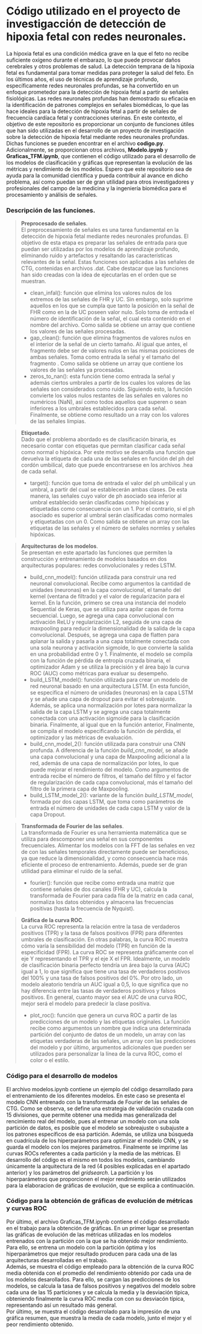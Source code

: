 #  Código utilizado en el proyecto de investigacción de detección de hipoxia fetal con redes neuronales.
La hipoxia fetal es una condición médica grave en la que el feto no recibe suficiente oxígeno durante el embarazo, lo que puede provocar daños cerebrales y otros problemas de salud. La detección temprana de la hipoxia fetal es fundamental para tomar medidas para proteger la salud del feto.
En los últimos años, el uso de técnicas de aprendizaje profundo, específicamente redes neuronales profundas, se ha convertido en un enfoque prometedor para la detección de hipoxia fetal a partir de señales fisiológicas. Las redes neuronales profundas han demostrado su eficacia en la identificación de patrones complejos en señales biomédicas, lo que las hace ideales para la detección de hipoxia fetal a partir de señales de frecuencia cardíaca fetal y contracciones uterinas.
En este contexto, el objetivo de este repositorio es proporcionar un conjunto de funciones útiles que han sido utilizadas en el desarrollo de un proyecto de investigación sobre la detección de hipoxia fetal mediante redes neuronales profundas.  Dichas funciones se pueden encontrar  en el archivo  **codigo.py**. Adicionalmente, se proporcionan otros archivos, **Modelo.ipynb** y **Graficas_TFM.ipynb**, que contienen el código utilizado para el desarrollo de los modelos de clasificación y gráficas que representan la evolución de las métricas y rendimiento de los modelos. 
Espero que este repositorio sea de ayuda para la comunidad científica  y pueda contribuir al avance en dicho problema,  así como puedan ser de gran utilidad para otros investigadores y profesionales del campo de la medicina y la ingeniería biomédica  para el procesamiento y análisis de señales.

### Descripción de las funciones.
> **Preprocesado de señales**. <br>
>  El preprocesamiento de señales es una tarea fundamental en la detección de hipoxia fetal mediante redes neuronales profundas. El objetivo de esta etapa es preparar las señales de entrada para que puedan ser utilizadas por los modelos de aprendizaje profundo, eliminando ruido y artefactos y resaltando las características relevantes de la señal. Estas funciones son aplicadas a las señales  de CTG,  contenidas en archivos .dat.  Cabe destacar que las funciones han sido creadas con la idea de ejecutarlas  en el orden que se muestran. <br>
>  - clean_infal(): función  que elimina los valores nulos de los extremos de las señales de FHR y UC.  Sin embargo, solo suprime  aquellos en los que se cumpla que tanto la posición en la señal de FHR como en la de UC poseen valor nulo.  Solo toma de entrada  el número  de identificación de la señal, el cual esta contenido en el nombre del archivo.  Como salida se obtiene un array que contiene los valores de las señales procesadas. <br>
>  - gap_clean(): función que elimina fragmentos de valores nulos en el interior de la señal de un  cierto tamaño. Al igual que antes, el  fragmento debe ser  de valores nulos en  las mismas posiciones de ambas señales. Toma como  entrada la señal y el tamaño del fragmento . Como salida se obtiene  un array que contiene los valores de las señales ya procesadas. <br>
>  - zeros_to_nan(): esta función  tiene como entrada la señal y además ciertos umbrales  a partir de los cuales  los valores de las señales son considerados como ruido.  Siguiendo esto, la función convierte los valos nulos restantes de las señales en  valores no numéricos (NaN), así como  todos aquellos que superen o sean inferiores a los umbrales establecidos para cada señal. Finalmente, se obtiene como resultado un a rray con los valores de las señales limpias. <br>

>**Etiquetado**. <br>
>  Dado que el problema abordado  es de clasificación binaria, es necesario contar con etiquetas que permitan clasificar cada señal como normal o hipóxica. Por este motivo se desarolla una función que devuelva  la etiqueta de cada una de las señales en función del ph del cordón umbilical, dato que puede encontrarsese en los archivos .hea de cada señal. 
> - target(): función que toma de entrada  el valor del ph umbilical y  un umbral, a partir del cual se establecerán  ambas clases. De esta manera, las señales cuyo valor de ph asociado sea inferior  al umbral establecido serán clasificadas como hipóxicas y etiquetadas como consecuencia con un 1. Por el contrario, si el ph asociado es superior al umbral serán clasificadas como normales y etiquetadas con un 0. Como salida se obtiene un array con las etiquetas de las señales y el número de señales normles y señales hipóxicas.

>**Arquitecturas de los modelos**.<br>
> Se presentan en este apartado las funciones  que permiten la construcción y entrenamiento de modelos basados en dos arquitecturas populares: redes convolucionales y redes LSTM.
>  - build_cnn_model():  función utilizada para construir una red  neuronal convolucional. Recibe como argumentos la cantidad de unidades (neuronas) en la capa convolucional, el tamaño del kernel (ventana de filtrado) y el valor de regularización para el kernel. En la función, primero se crea una instancia del modelo Sequential de Keras, que se utiliza para apilar capas de forma secuencial. Luego, se agrega una capa convolucional con activación ReLU y regularización L2, seguida de una capa de maxpooling para reducir la dimensionalidad de la salida de la capa convolucional.  Después, se agrega una capa de flatten para aplanar la salida y pasarla a una capa totalmente conectada con una sola neurona y activación sigmoide, lo que convierte la salida en una probabilidad entre 0 y 1. Finalmente, el modelo se compila con la  función de  pérdida de entropía cruzada binaria, el optimizador Adam y se utiliza la precisión y el área bajo la curva ROC (AUC) como métricas para evaluar su desempeño. <br>
>  - build_LSTM_model(): función utilizada para crear un modelo de red neuronal basado en una arquitectura LSTM. En esta función, se especifica el número de unidades (neuronas) en la capa LSTM y se añade una capa de dropout para evitar el sobreajuste. Además, se aplica una normalización por lotes para normalizar la salida de la capa LSTM y se agrega una capa totalmente conectada con una activación sigmoide para la clasificación binaria. Finalmente, al igual que en la función anterior, Finalmente, se compila el modelo especificando la función de pérdida, el optimizador y las métricas de evaluación. <br>
>  - build_cnn_model_2(): función utilizada para construir una CNN profunda. A diferencia de la función *build_cnn_model*, se añade una capa convolucional y una capa de Maxpooling adicional a la red, además de una capa de normalización por lotes, lo que puede mejorar el rendimiento del modelo. Como argumentos de entrada recibe el número de filtros, el tamaño del filtro y el factor de regularización de cada capa convolucional, más el tamaño del filtro de la primera capa de Maxpooling. <br>
>  - build_LSTM_model_2(): variante de la función *build_LSTM_model*, formada por dos capas LSTM, que toma como parámetros de entrada el número de unidades de cada capa LSTM y valor de la capa Dropout.

>**Transformada de Fourier de las señales**. <br>
>La transformada de Fourier es una herramienta matemática que se utiliza para descomponer una señal en sus componentes frecuenciales. Alimentar los modelos con la FFT de las señales en vez de con las señales temporales directamente puede ser beneficioso, ya que reduce la dimensionalidad, y como consecuencia hace más eficiente el proceso de entrenamiento. Además, puede ser de gran utilidad para eliminar el ruido de la señal. <br>
>- fourier(): función que recibe como entrada una matriz que contiene señales de dos canales (FHR y UC), calcula la transformada de Fourier para cada fila de la matriz en cada canal, normaliza los datos obtenidos y almacena las frecuencias positivas (hasta la frecuencia de Nyquist). <br>

>**Gráfica de la curva ROC**. <br>
>La curva ROC representa la relación entre la tasa de verdaderos positivos (TPR) y la tasa de falsos positivos (FPR) para diferentes umbrales de clasificación. En otras palabras, la curva ROC muestra cómo varía la sensibilidad del modelo (TPR) en función de la especificidad (FPR). La curva ROC se representa gráficamente con el eje Y representando el TPR y el eje X el FPR. Idealmente, un modelo de clasificación binaria perfecto tendría un área bajo la curva (AUC) igual a 1, lo que significa que tiene una tasa de verdaderos positivos del 100% y una tasa de falsos positivos del 0%. Por otro lado, un modelo aleatorio tendría un AUC igual a 0,5, lo que significa que no hay diferencia entre las tasas de verdaderos positivos y falsos positivos. En general, cuanto mayor sea el AUC de una curva ROC, mejor será el modelo para predecir la clase positiva. <br>
> - plot_roc(): función que genera un curva ROC a partir de las predicciones de un modelo y las etiquetas originales. La función recibe como argumentos un nombre que indica una determinada  partición del conjunto de datos de un modelo, un array con las etiquetas verdaderas de las señales, un array con las predicciones del modelo y por último, argumentos adicionales que pueden ser utilizados para personalizar la línea de la curva ROC, como el color o el estilo.
> 
### Código para el desarrollo de modelos 
El archivo modelos.ipynb contiene un ejemplo del código desarrollado para el entrenamiento de los diferentes modelos. En este caso se presenta el modelo CNN entrenado con la transformada de Fourier de las señales de CTG. Como se observa, se define una estrategia de validación cruzada con 15 divisiones, que permite obtener una medida mas generalizada del rencimiento real del modelo, pues al entrenar un modelo con una sola partición de datos, es posible que el modelo se sobreajuste o subajuste a los patrones específicos de esa partición. Además, se utiliza una búsqueda en cuadrícula de los hiperparámetros para optimizar el modelo CNN, y se guarda el modelo con los mejores parámetros. Finalmente se imprime las curvas ROCs referentes a cada partición y la media de las métricas. El desarrollo del código es el mismo en todos los modelos, cambiando únicamente la arquitectura de la red (4 posibles explicadas en el apartado anterior) y los parámetros del *gridsearch*. La partición y los hiperparámetros que proporcionen el mejor rendimiento serán utilizados para la elaboracion de gráficas de evolución, que se explica a continuación.

### Código para la obtención de gráficas de evolución de métricas y curvas ROC
Por último, el archivo Graficas_TFM.ipynb contiene el código desarrollado en el trabajo para la obtención de gráficas. En un primer lugar se presentan las gráficas de evolución de las métricas utilizadas en los modelos entrenados con la partición con la que se ha obtenido mejor rendimiento. Para ello, se entrena un modelo con la partición óptima y los hiperparámetros que mejor resultado producen para cada una de las arquitecturas desarrolladas en el trabajo. <br>
Además, se muestra el código empleado para la obtención de la curva ROC media obtenida con el promedio del rendimiento obtenido por cada una de los modelos desarollados. Para ello, se cargan las predicciones de los modelos, se calcula la tasa de falsos positivos y negativos del modelo sobre cada una de las 15 particiones y se calcula la media y la desviación típica, obteniendo finalmente la curva ROC media con con su desviacón típica, representando así un resultado más general.<br>
Por último, se muestra el código desarrolado para la impresión de una gráfica resumen, que muestra la media de cada modelo, junto el mejor y el peor rendimiento obtenido.
